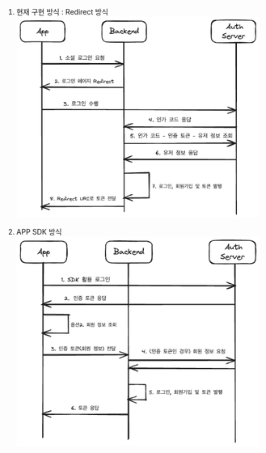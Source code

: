 1. 현재 구현 방식 : Redirect 방식
![](Pasted%20image%2020240528164956.png)

2. APP SDK 방식
![](Pasted%20image%2020240528165730.png)